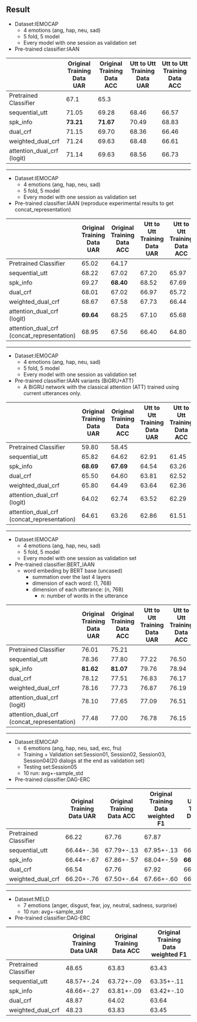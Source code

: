 ## Result
*    Dataset:IEMOCAP 
        *    4 emotions (ang, hap, neu, sad)
        *    5 fold, 5 model
        *    Every model with one session as validation set
*    Pre-trained classifier:IAAN

|| Original Training Data UAR | Original Training Data ACC |Utt to Utt Training Data UAR|Utt to Utt Training Data ACC|
| --------------------- | -------------------------- | -------------------------------- | --- | --- |
| Pretrained Classifier |67.1|65.3|||
| sequential_utt        |71.05|69.28|68.46|66.57|
| spk_info              |**73.21**|**71.67**|70.49|68.83|
| dual_crf              |71.15|69.70|68.36|66.46|
| weighted_dual_crf     |71.24|69.63|68.48|66.61|
| attention_dual_crf (logit)    |71.14|69.63|68.56|66.73|

--------------------------------------------------
*    Dataset:IEMOCAP 
        *    4 emotions (ang, hap, neu, sad)
        *    5 fold, 5 model
        *    Every model with one session as validation set
*    Pre-trained classifier:IAAN (reproduce experimental results to get concat_representation)

|| Original Training Data UAR | Original Training Data ACC |Utt to Utt Training Data UAR|Utt to Utt Training Data ACC|
| --------------------- | -------------------------- | -------------------------------- | --- | --- |
| Pretrained Classifier |65.02|64.17|||
| sequential_utt        |68.22|67.02|67.20|65.97|
| spk_info              |69.27|**68.40**|68.52|67.69|
| dual_crf              |68.01|67.02|66.97|65.72|
| weighted_dual_crf     |68.67|67.58|67.73|66.44|
| attention_dual_crf (logit)    |**69.64**|68.25|67.10|65.68|
| attention_dual_crf (concat_representation)    |68.95|67.56|66.40|64.80|

--------------------------------------------------
*    Dataset:IEMOCAP 
        *    4 emotions (ang, hap, neu, sad)
        *    5 fold, 5 model
        *    Every model with one session as validation set
*    Pre-trained classifier:IAAN variants (BiGRU+ATT)
        *    A BiGRU network with the classical attention (ATT) trained using current utterances only.

|| Original Training Data UAR | Original Training Data ACC |Utt to Utt Training Data UAR|Utt to Utt Training Data ACC|
| --------------------- | -------------------------- | -------------------------------- | --- | --- |
| Pretrained Classifier |59.80|58.45|||
| sequential_utt        |65.82|64.62|62.91|61.45|
| spk_info              |**68.69**|**67.69**|64.54|63.26|
| dual_crf              |65.50|64.60|63.81|62.52|
| weighted_dual_crf     |65.80|64.49|63.64|62.36|
| attention_dual_crf (logit)    |64.02|62.74|63.52|62.29|
| attention_dual_crf (concat_representation)    |64.61|63.26|62.86|61.51|

--------------------------------------------------
*    Dataset:IEMOCAP 
        *    4 emotions (ang, hap, neu, sad)
        *    5 fold, 5 model
        *    Every model with one session as validation set
*    Pre-trained classifier:BERT_IAAN
        *    word embeding by BERT base (uncased)
                *    summation over the last 4 layers
                *    dimension of each word: (1, 768)
                *    dimension of each utterance: (n, 768)
                        *    n: number of words in the utterance

|| Original Training Data UAR | Original Training Data ACC |Utt to Utt Training Data UAR|Utt to Utt Training Data ACC|
| --------------------- | -------------------------- | -------------------------------- | --- | --- |
| Pretrained Classifier |76.01|75.21|||
| sequential_utt        |78.36|77.80|77.22|76.50|
| spk_info              |**81.62**|**81.07**|79.76|78.94|
| dual_crf              |78.12|77.51|76.83|76.17|
| weighted_dual_crf     |78.16|77.73|76.87|76.19|
| attention_dual_crf (logit)    |78.10|77.65|77.09|76.51|
| attention_dual_crf (concat_representation)    |77.48|77.00|76.78|76.15|

--------------------------------------------------
*    Dataset:IEMOCAP 
        *    6 emotions (ang, hap, neu, sad, exc, fru)
        *    Training + Validation set:Session01, Session02, Session03, Session04(20 dialogs at the end as validation set)
        *    Testing set:Session05 
        *    10 run: avg+-sample_std
*    Pre-trained classifier:DAG-ERC

|| Original Training Data UAR | Original Training Data ACC | Original Training Data weighted F1 |Utt to Utt Training Data UAR|Utt to Utt Training Data ACC|Utt to Utt Training Data weighted F1|
| -- | -- | -- | -- | -- | -- | -- |
| Pretrained Classifier|66.22|67.76|67.87||||
| sequential_utt|66.44+-.36|67.79+-.13|67.95+-.13|66.34+-.25|67.71+-.20|67.87+-.19|
| spk_info|66.44+-.67|67.86+-.57|68.04+-.59|**66.73+-.53**|**68.29+-.39**|**68.47+-.40**|
| dual_crf|66.54|67.76|67.92|66.31|68.00|68.07|
| weighted_dual_crf|66.20+-.76|67.50+-.64|67.66+-.60|66.11+-.59|67.84+-.34|67.95+-.33|

--------------------------------------------------
*    Dataset:MELD
        *    7 emotions (anger, disgust, fear, joy, neutral, sadness, surprise)
        *    10 run: avg+-sample_std
*    Pre-trained classifier:DAG-ERC

|| Original Training Data UAR | Original Training Data ACC | Original Training Data weighted F1 |
| -- | -- | -- | -- |
| Pretrained Classifier|48.65|63.83|63.43|
| sequential_utt|48.57+-.24|63.72+-.09|63.35+-.11|
| spk_info|48.66+-.27|63.81+-.09|63.42+-.10|
| dual_crf|48.87|64.02|63.64|
| weighted_dual_crf|48.23|63.83|63.45|